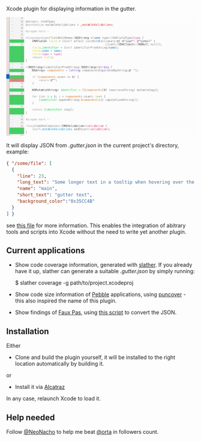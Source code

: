 Xcode plugin for displaying information in the gutter.

![Screenshot of the plugin in action](screenshots/puncover-plugin.png)

It will display JSON from *.gutter.json* in the current project's directory, example:

```json
{ "/some/file": [
  {
    "line": 23,
    "long_text": "Some longer text in a tooltip when hovering over the line.",
    "name": "main",
    "short_text": "gutter text",
    "background_color":"0x35CC4B"
  }
] }
```

see [this file](Resources/test.json) for more information. This enables the integration of abitrary tools and scripts into Xcode without the need to write yet another plugin.

## Current applications

- Show code coverage information, generated with [slather][5]. If you already have it up, slather can generate a suitable *.gutter.json* by simply running:

	$ slather coverage -g path/to/project.xcodeproj

- Show code size information of [Pebble][1] applications, using [puncover][2] - this also inspired the name of this plugin.

- Show findings of [Faux Pas][3], using [this script][4] to convert the JSON.

## Installation

Either

- Clone and build the plugin yourself, it will be installed to the right location automatically by building it.

or

- Install it via [Alcatraz](http://alcatraz.io/)

In any case, relaunch Xcode to load it.

## Help needed

Follow [@NeoNacho](https://twitter.com/NeoNacho) to help me beat [@orta](https://twitter.com/orta) in followers count.

[1]: https://getpebble.com
[2]: https://github.com/HBehrens/puncover
[3]: http://fauxpasapp.com
[4]: https://gist.github.com/neonichu/b172f0afe5ceb58155c3
[5]: https://github.com/venmo/slather
